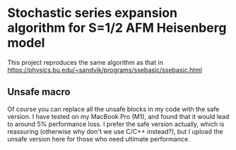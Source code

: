 # Stochastic series expansion algorithm for S=1/2 AFM Heisenberg model
This project reproduces the same algorithm as that in https://physics.bu.edu/~sandvik/programs/ssebasic/ssebasic.html

## Unsafe macro
Of course you can replace all the unsafe blocks in my code with the safe version. I have tested on my MacBook Pro (M1), and found that it would lead to around 5% performance loss. I prefer the safe version actually, which is reassuring (otherwise why don't we use C/C++ instead?), but I upload the unsafe version here for those who need ultimate performance.
